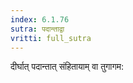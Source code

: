 ```yaml
---
index: 6.1.76
sutra: पदान्ताद्वा
vritti: full_sutra
---
```


दीर्घात् पदान्तात् संहितायाम् वा तुगागम: 